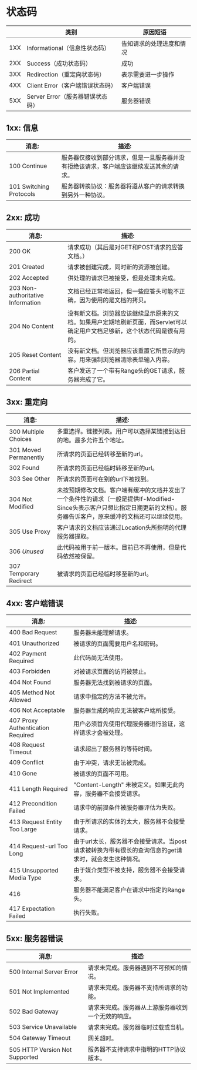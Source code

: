 
# 状态码

||类别 |原因短语 |
|---|---|---|
|1XX|Informational（信息性状态码）|告知请求的处理进度和情况|
|2XX|Success（成功状态码）|成功|
|3XX|Redirection（重定向状态码）|表示需要进一步操作|
|4XX|Client Error（客户端错误状态码）|客户端错误|
|5XX|Server Error（服务器错误状态码）|服务器错误|

## 1xx: 信息

| 消息: | 描述: |
| --- | --- |
| 100 Continue | 服务器仅接收到部分请求，但是一旦服务器并没有拒绝该请求，客户端应该继续发送其余的请求。 |
| 101 Switching Protocols | 服务器转换协议：服务器将遵从客户的请求转换到另外一种协议。 |

## 2xx: 成功

| 消息: | 描述: |
| --- | --- |
| 200 OK | 请求成功（其后是对GET和POST请求的应答文档。） |
| 201 Created | 请求被创建完成，同时新的资源被创建。 |
| 202 Accepted | 供处理的请求已被接受，但是处理未完成。 |
| 203 Non-authoritative Information | 文档已经正常地返回，但一些应答头可能不正确，因为使用的是文档的拷贝。 |
| 204 No Content | 没有新文档。浏览器应该继续显示原来的文档。如果用户定期地刷新页面，而Servlet可以确定用户文档足够新，这个状态代码是很有用的。 |
| 205 Reset Content | 没有新文档。但浏览器应该重置它所显示的内容。用来强制浏览器清除表单输入内容。 |
| 206 Partial Content | 客户发送了一个带有Range头的GET请求，服务器完成了它。 |

## 3xx: 重定向

| 消息: | 描述: |
| --- | --- |
| 300 Multiple Choices | 多重选择。链接列表。用户可以选择某链接到达目的地。最多允许五个地址。 |
| 301 Moved Permanently | 所请求的页面已经转移至新的url。 |
| 302 Found | 所请求的页面已经临时转移至新的url。 |
| 303 See Other | 所请求的页面可在别的url下被找到。 |
| 304 Not Modified | 未按预期修改文档。客户端有缓冲的文档并发出了一个条件性的请求（一般是提供If-Modified-Since头表示客户只想比指定日期更新的文档）。服务器告诉客户，原来缓冲的文档还可以继续使用。 |
| 305 Use Proxy | 客户请求的文档应该通过Location头所指明的代理服务器提取。 |
| 306 _Unused_ | 此代码被用于前一版本。目前已不再使用，但是代码依然被保留。 |
| 307 Temporary Redirect | 被请求的页面已经临时移至新的url。 |

## 4xx: 客户端错误

| 消息: | 描述: |
| --- | --- |
| 400 Bad Request | 服务器未能理解请求。 |
| 401 Unauthorized | 被请求的页面需要用户名和密码。 |
| 402 Payment Required | 此代码尚无法使用。 |
| 403 Forbidden | 对被请求页面的访问被禁止。 |
| 404 Not Found | 服务器无法找到被请求的页面。 |
| 405 Method Not Allowed | 请求中指定的方法不被允许。 |
| 406 Not Acceptable | 服务器生成的响应无法被客户端所接受。 |
| 407 Proxy Authentication Required | 用户必须首先使用代理服务器进行验证，这样请求才会被处理。 |
| 408 Request Timeout | 请求超出了服务器的等待时间。 |
| 409 Conflict | 由于冲突，请求无法被完成。 |
| 410 Gone | 被请求的页面不可用。 |
| 411 Length Required | "Content-Length" 未被定义。如果无此内容，服务器不会接受请求。 |
| 412 Precondition Failed | 请求中的前提条件被服务器评估为失败。 |
| 413 Request Entity Too Large | 由于所请求的实体的太大，服务器不会接受请求。 |
| 414 Request-url Too Long | 由于url太长，服务器不会接受请求。当post请求被转换为带有很长的查询信息的get请求时，就会发生这种情况。 |
| 415 Unsupported Media Type | 由于媒介类型不被支持，服务器不会接受请求。 |
| 416  | 服务器不能满足客户在请求中指定的Range头。 |
| 417 Expectation Failed |执行失败。|

## 5xx: 服务器错误

| 消息: | 描述: |
| --- | --- |
| 500 Internal Server Error | 请求未完成。服务器遇到不可预知的情况。 |
| 501 Not Implemented | 请求未完成。服务器不支持所请求的功能。 |
| 502 Bad Gateway | 请求未完成。服务器从上游服务器收到一个无效的响应。 |
| 503 Service Unavailable | 请求未完成。服务器临时过载或当机。 |
| 504 Gateway Timeout | 网关超时。 |
| 505 HTTP Version Not Supported | 服务器不支持请求中指明的HTTP协议版本。 |
